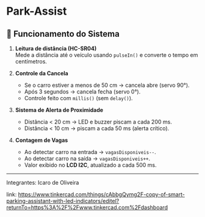 # Park-Assist
## 🧠 Funcionamento do Sistema

1. **Leitura de distância (HC-SR04)**  
   Mede a distância até o veículo usando `pulseIn()` e converte o tempo em centímetros.

2. **Controle da Cancela**  
   - Se o carro estiver a menos de 50 cm → cancela abre (servo 90°).  
   - Após 3 segundos → cancela fecha (servo 0°).  
   - Controle feito com `millis()` (sem `delay()`).

3. **Sistema de Alerta de Proximidade**  
   - Distância < 20 cm → LED e buzzer piscam a cada 200 ms.  
   - Distância < 10 cm → piscam a cada 50 ms (alerta crítico).  

4. **Contagem de Vagas**  
   - Ao detectar carro na entrada → `vagasDisponiveis--`.  
   - Ao detectar carro na saída → `vagasDisponiveis++`.  
   - Valor exibido no **LCD I2C**, atualizado a cada 500 ms.   

---

Integrantes:
Icaro de Oliveira

link: https://www.tinkercad.com/things/cAbbgQymg2F-copy-of-smart-parking-assistant-with-led-indicators/editel?returnTo=https%3A%2F%2Fwww.tinkercad.com%2Fdashboard
